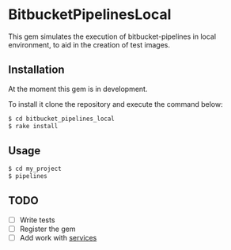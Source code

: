 # BitbucketPipelinesLocal

This gem simulates the execution of bitbucket-pipelines in local environment, to aid in the creation of test images.

## Installation
At the moment this gem is in development.

To install it clone the repository and execute the command below:

```bash
$ cd bitbucket_pipelines_local
$ rake install
```
## Usage

```bash
$ cd my_project
$ pipelines
```
## TODO
 - [ ] Write tests
 - [ ] Register the gem
 - [ ] Add work with [services](https://confluence.atlassian.com/bitbucket/use-services-and-databases-in-bitbucket-pipelines-874786688.html)
